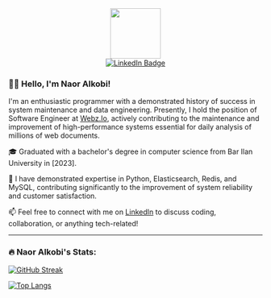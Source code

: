 <div align="center">
  <img src="https://media.giphy.com/media/M9gbBd9nbDrOTu1Mqx/giphy.gif" width="100"/>
</div>

<div align="center">
  <a href="https://www.linkedin.com/in/naoralkobi/">
    <img src="https://img.shields.io/badge/LinkedIn-blue?style=for-the-badge&logo=linkedin&logoColor=white" alt="LinkedIn Badge"/>
  </a>
</div>

### :man_technologist: Hello, I'm Naor Alkobi!

I'm an enthusiastic programmer with a demonstrated history of success in system maintenance and data engineering. Presently, I hold the position of Software Engineer at [Webz.Io](https://webz.io/), actively contributing to the maintenance and improvement of high-performance systems essential for daily analysis of millions of web documents.

🎓 Graduated with a bachelor's degree in computer science from Bar Ilan University in [2023].

🔭 I have demonstrated expertise in Python, Elasticsearch, Redis, and MySQL, contributing significantly to the improvement of system reliability and customer satisfaction.

:mailbox: Feel free to connect with me on [LinkedIn](https://www.linkedin.com/in/naoralkobi/) to discuss coding, collaboration, or anything tech-related!

---

### :fire: Naor Alkobi's Stats:

[![GitHub Streak](http://github-readme-streak-stats.herokuapp.com?user=naoralkobi&theme=dark&hide_border=true)](https://git.io/streak-stats)

[![Top Langs](https://github-readme-stats.vercel.app/api/top-langs/?username=naoralkobi&layout=compact&theme=vision-friendly-dark)](https://github.com/anuraghazra/github-readme-stats)

<!--
### Hi there 👋
**naoralkobi/naoralkobi** is a ✨ _special_ ✨ repository because its `README.md` (this file) appears on your GitHub profile.

Here are some ideas to get you started:
- 🌱 I’m currently learning ...
- 🤔 I’m looking for help with ...
- 💬 Ask me about ...
- 📫 How to reach me: ...
- ⚡ Fun fact: ...
-->
